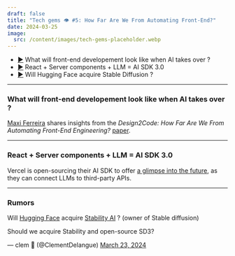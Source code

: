 ```yaml
---
draft: false
title: "Tech gems 👁️ #5: How Far Are We From Automating Front-End?"
date: 2024-03-25
image:
  src: /content/images/tech-gems-placeholder.webp
---
```


- [▶️](#what-will-front-end-developement-look-like-when-ai-takes-over) What will front-end developement look like when AI takes over ?
- [▶️](#react-server-components-llm-ai-sdk-30) React + Server components + LLM = AI SDK 3.0
- [▶️](#rumors) Will Hugging Face acquire Stable Diffusion ?

<!-- more -->

---

### What will front-end developement look like when AI takes over ?

<RichLink href="https://frontendatscale.com/issues/18/" title="Welcome to the Future"></RichLink>

[Maxi Ferreira](https://twitter.com/charca) shares insights from the _Design2Code: How Far Are We From Automating Front-End Engineering?_ [paper](https://salt-nlp.github.io/Design2Code/).

---

### React + Server components + LLM = AI SDK 3.0

<RichLink href="https://vercel.com/blog/ai-sdk-3-generative-ui" title="Introducing AI SDK 3.0 with Generative UI support"></RichLink>

Vercel is open-sourcing their AI SDK to offer [a glimpse into the future](https://chat.vercel.ai/), as they can connect LLMs to third-party APIs.

---

### Rumors

Will [Hugging Face](https://huggingface.co/) acquire [Stability AI](https://stability.ai/) ? (owner of Stable diffusion)

<Tweet>
<p lang="en" dir="ltr">Should we acquire Stability and open-source SD3?</p>&mdash; clem 🤗 (@ClementDelangue) <a href="https://twitter.com/ClementDelangue/status/1771395468959813922">March 23, 2024</a>
</Tweet>

